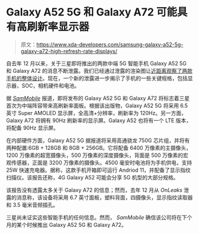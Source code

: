 # Galaxy A52 5G 和 Galaxy A72 可能具有高刷新率显示器

> 原文：<https://www.xda-developers.com/samsung-galaxy-a52-5g-galaxy-a72-high-refresh-rate-displays/>

自去年 12 月以来，关于三星即将推出的两款中端 5G 智能手机 Galaxy A52 5G 和 Galaxy A72 的消息不断泄露。我们已经通过泄露的渲染图让[近距离观察了两款手机的整体设计](https://www.xda-developers.com/samsung-galaxy-a72-upcoming-mid-range-5g-phone-first-look/)。现在，一个新的泄露进一步揭示了手机的一些关键规格，包括显示器，SOC，相机硬件和电池。

据 [*SamMobile*](https://www.sammobile.com/news/exclusive-galaxy-a52-5g-and-a72-specs-include-high-refresh-rate-displays/) 报道，即将发布的 Galaxy A52 5G 和 Galaxy A72 将标志着三星首次为中端阵容带来高刷新率面板。根据该出版物，Galaxy A52 5G 将采用 6.5 英寸 Super AMOLED 显示屏，全高清+分辨率，刷新率为 120Hz。另一方面，Galaxy A72 将拥有 90Hz 刷新率的显示屏。Galaxy A52 也将有一个 LTE 版本，将配备 90Hz 显示屏。

在内部硬件方面，Galaxy A52 5G 据报道将采用高通骁龙 750G 芯片组，并将有两种配置:6GB + 128GB 和 8GB + 256GB。它将配备 6400 万像素的主摄像头，1200 万像素的超宽摄像头，500 万像素的深度摄像头，背面是 500 万像素的宏观传感器，正面是 3200 万像素的摄像头。4500 毫安时电池将为手机供电，支持 25W 快速充电器。据称，这款手机开箱即可运行 Andriod 11，并配备了显示指纹扫描仪。该报告还称，4G Galaxy A52 可能会分享 5G 机型的大部分规格。

该报告没有透露太多关于 Galaxy A72 的信息；然而，去年 12 月从 *OnLeaks* 泄露的消息称，该设备将采用 6.7 英寸面板，塑料背面，四摄像头，显示指纹读取器和 3.5 毫米音频插孔。

三星尚未证实这些智能手机的任何信息。然而， *SamMobile* 确信该公司将在下个月的某个时候推出 Galaxy A52 5G 和 Galaxy A72。